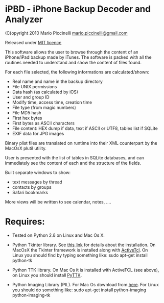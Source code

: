 # iPBD - iPhone Backup Decoder and Analyzer

(C)opyright 2010 Mario Piccinelli <mario.piccinelli@gmail.com>

Released under [MIT licence](http://en.wikipedia.org/wiki/MIT_License)

This software allows the user to browse through the content of an iPhone/iPad backup made by iTunes. The software is packed with all the routines needed to understand and show the content of files found.

For each file selected, the following informations are calculated/shown:

* Real name and name in the backup directory
* File UNIX permissions
* Data hash (as calculated by iOS)
* User and group ID
* Modify time, access time, creation time
* File type (from magic numbers)
* File MD5 hash
* First hex bytes
* First bytes as ASCII characters
* File content: HEX dump if data, text if ASCII or UTF8, tables list if SQLite
* EXIF data for JPG images

Binary plist files are translated on runtime into their XML counterpart by the MacOsX plutil utility.

User is presented with the list of tables in SQLite databases, and can immediately see the content of each and the structure of the fields.

Built separate windows to show:

* text messages by thread
* contacts by groups
* Safari bookmarks

More views will be written to see calendar, notes, ....

# Requires:

* Tested on Python 2.6 on Linux and Mac Os X.

* Python Tkinter library. See [this link](http://tkinter.unpythonic.net/wiki/How_to_install_Tkinter) for details about the installation. On MacOsX the Tkinter framework is installed along with [ActiveTcl](http://www.python.org/download/mac/tcltk/). On Linux you should find by typing something like:
  sudo apt-get install python-tk
 
* Python TTK library. On Mac Os it is installed with ActiveTCL (see above), on Linux you should install [PyTTK](http://code.google.com/p/python-ttk/).

* Python Imaging Library (PIL). For Mac Os download from [here](http://www.pythonware.com/products/pil/). For Linux you should do something like:
  sudo apt-get install python-imaging python-imaging-tk
